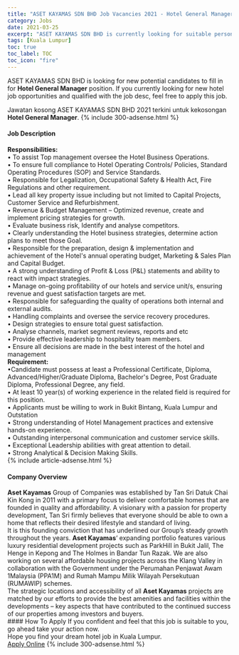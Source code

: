 ```yaml
---
title: "ASET KAYAMAS SDN BHD Job Vacancies 2021 - Hotel General Manager" 
category: Jobs 
date: 2021-03-25 
excerpt: "ASET KAYAMAS SDN BHD is currently looking for suitable person to fill in the Hotel General Manager which positioned at Kuala Lumpur" 
tags: [Kuala Lumpur] 
toc: true 
toc_label: TOC 
toc_icon: "fire" 
--- 
```


<p>ASET KAYAMAS SDN BHD is looking for new potential candidates to fill in for <b>Hotel General Manager</b> position. If you currently looking for new hotel job opportunities and qualified with the job desc, feel free to apply this job.
</p>Jawatan kosong ASET KAYAMAS SDN BHD 2021 terkini untuk kekosongan <b>Hotel General Manager</b>. 
{% include 300-adsense.html %} 
<div><div><h4>Job Description</h4></div><div><div><span><div><div><div><strong>Responsibilities:</strong></div><div>&#8226; To assist Top management oversee the Hotel Business Operations.<br>&#8226; To ensure full compliance to Hotel Operating Controls/ Policies, Standard Operating Procedures (SOP) and Service Standards.<br>&#8226; Responsible for Legalization, Occupational Safety &amp; Health Act, Fire Regulations and other requirement.<br>&#8226; Lead all key property issue including but not limited to Capital Projects, Customer Service and Refurbishment.<br>&#8226; Revenue &amp; Budget Management &#8211; Optimized revenue, create and implement pricing strategies for growth.<br>&#8226; Evaluate business risk, Identify and analyse competitors.<br>&#8226; Clearly understanding the Hotel business strategies, determine action plans to meet those Goal.<br>&#8226; Responsible for the preparation, design &amp; implementation and achievement of the Hotel's annual operating budget, Marketing &amp; Sales Plan and Capital Budget.<br>&#8226; A strong understanding of Profit &amp; Loss (P&amp;L) statements and ability to react with impact strategies.<br>&#8226; Manage on-going profitability of our hotels and service unit/s, ensuring revenue and guest satisfaction targets are met.<br>&#8226; Responsible for safeguarding the quality of operations both internal and external audits.<br>&#8226; Handling complaints and oversee the service recovery procedures.<br>&#8226; Design strategies to ensure total guest satisfaction.<br>&#8226; Analyse channels, market segment reviews, reports and etc<br>&#8226; Provide effective leadership to hospitality team members.<br>&#8226; Ensure all decisions are made in the best interest of the hotel and management</div></div><div><strong>Requirement:</strong></div><div>&#8226;Candidate must possess at least a Professional Certificate, Diploma, Advanced/Higher/Graduate Diploma, Bachelor's Degree, Post Graduate Diploma, Professional Degree, any field.<br>&#8226; At least 10 year(s) of working experience in the related field is required for this position.<br>&#8226; Applicants must be willing to work in Bukit Bintang, Kuala Lumpur and Outstation<br>&#8226; Strong understanding of Hotel Management practices and extensive hands-on experience.<br>&#8226; Outstanding interpersonal communication and customer service skills.<br>&#8226; Exceptional Leadership abilities with great attention to detail.<br>&#8226; Strong Analytical &amp; Decision Making Skills.</div></div></span></div></div></div> 
{% include article-adsense.html %} 
<div><div><h4>Company Overview</h4></div><div><div><span><div><div>
<div>
<div>
<strong>Aset Kayamas</strong>&#160;Group of Companies was established by Tan Sri Datuk Chai Kin Kong in 2011 with a primary focus to deliver comfortable homes that are founded in quality and affordability. A visionary with a passion for property development, Tan Sri firmly believes that everyone should be able to own a home that reflects their desired lifestyle and standard of living.</div>
<div>
			It is this founding conviction that has underlined our Group&#8217;s steady growth throughout the years.&#160;<strong>Aset Kayamas</strong>&#8216; expanding portfolio features various luxury residential development projects such as ParkHill in Bukit Jalil, The Henge in Kepong and The Holmes in Bandar Tun Razak. We are also working on several affordable housing projects across the Klang Valley in collaboration with the Government under the Perumahan Penjawat Awam 1Malaysia (PPA1M) and Rumah Mampu Milik Wilayah Persekutuan (RUMAWIP) schemes.</div>
<div>
			The strategic locations and accessibility of all&#160;<strong>Aset Kayamas</strong>&#160;projects are matched by our efforts to provide the best amenities and facilities within the developments &#8211; key aspects that have contributed to the continued success of our properties among investors and buyers.</div>
</div>
</div></div></span></div></div></div> 
#### How To Apply 
If you confident and feel that this job is suitable to you, go ahead take your action now. <br/> 
Hope you find your dream hotel job in Kuala Lumpur. <br/> 
<a href="https://www.jobstreet.com.my/en/job/hotel-general-manager-4494253?jobId=jobstreet-my-job-4494253" class="btn btn--info" target="_blank" rel="nofollow noopenner">Apply Online</a> 
{% include 300-adsense.html %} 